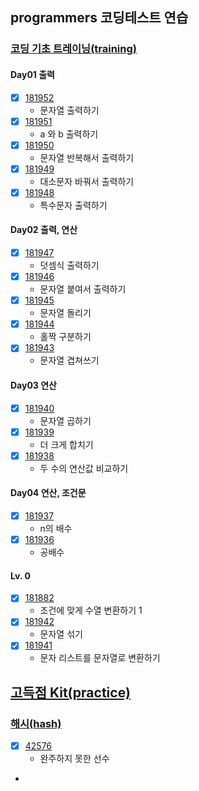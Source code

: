 ## programmers 코딩테스트 연습

### [코딩 기초 트레이닝(training)](https://school.programmers.co.kr/learn/challenges/training?order=acceptance_desc&languages=kotlin%2Cjava)

#### Day01 출력
- [x] [181952](https://school.programmers.co.kr/learn/courses/30/lessons/181952)
  - 문자열 출력하기
- [x] [181951](https://school.programmers.co.kr/learn/courses/30/lessons/181951)
  - a 와 b 출력하기
- [x] [181950](https://school.programmers.co.kr/learn/courses/30/lessons/181950)
  - 문자열 반복해서 출력하기
- [x] [181949](https://school.programmers.co.kr/learn/courses/30/lessons/181949)
  - 대소문자 바꿔서 출력하기
- [x] [181948](https://school.programmers.co.kr/learn/courses/30/lessons/181948)
  - 특수문자 출력하기

#### Day02 출력, 연산
- [x] [181947](https://school.programmers.co.kr/learn/courses/30/lessons/181947)
  - 덧셈식 출력하기
- [x] [181946](https://school.programmers.co.kr/learn/courses/30/lessons/181946)
  - 문자열 붙여서 출력하기
- [x] [181945](https://school.programmers.co.kr/learn/courses/30/lessons/181945)
  - 문자열 돌리기
- [x] [181944](https://school.programmers.co.kr/learn/courses/30/lessons/181944)
  - 홀짝 구분하기
- [x] [181943](https://school.programmers.co.kr/learn/courses/30/lessons/181943)
  - 문자열 겹쳐쓰기

#### Day03 연산
- [x] [181940](https://school.programmers.co.kr/learn/courses/30/lessons/181940)
  - 문자열 곱하기
- [x] [181939](https://school.programmers.co.kr/learn/courses/30/lessons/181939)
  - 더 크게 합치기
- [x] [181938](https://school.programmers.co.kr/learn/courses/30/lessons/181938)
  - 두 수의 연산값 비교하기

#### Day04 연산, 조건문
- [x] [181937](https://school.programmers.co.kr/learn/courses/30/lessons/181937)
  - n의 배수
- [x] [181936](https://school.programmers.co.kr/learn/courses/30/lessons/181936)
  - 공배수

#### Lv. 0
- [x] [181882](https://school.programmers.co.kr/learn/courses/30/lessons/181882)
  - 조건에 맞게 수열 변환하기 1
- [x] [181942](https://school.programmers.co.kr/learn/courses/30/lessons/181942)
  - 문자열 섞기
- [x] [181941](https://school.programmers.co.kr/learn/courses/30/lessons/181941)
  - 문자 리스트를 문자열로 변환하기

## [고득점 Kit(practice)](https://school.programmers.co.kr/learn/challenges?tab=algorithm_practice_kit)

### [해시(hash)](https://school.programmers.co.kr/learn/courses/30/parts/12077)
- [x] [42576](https://school.programmers.co.kr/learn/courses/30/lessons/181882)
  - 완주하지 못한 선수
- 